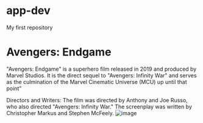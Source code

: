 # app-dev
My first repository
# Avengers: Endgame


"Avengers: Endgame" is a superhero film released in 2019 and produced by Marvel Studios. It is the direct sequel to "Avengers: Infinity War" and serves as the culmination of the Marvel Cinematic Universe (MCU) up until that point"

Directors and Writers: The film was directed by Anthony and Joe Russo, who also directed "Avengers: Infinity War." The screenplay was written by Christopher Markus and Stephen McFeely.
![image](https://github.com/Estrada03/app-dev/assets/134744904/73c89dee-0c1b-466c-8a5b-1c625d5d4563)
